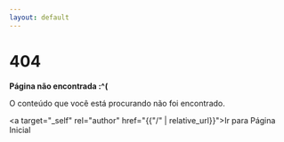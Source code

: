 ```yaml
---
layout: default
---
```


<h1>404</h1>

<p><strong>Página não encontrada :^(</strong></p>
<p>O conteúdo que você está procurando não foi encontrado.</p>

<a target="_self" rel="author" href="{{"/" | relative_url}}">Ir para Página Inicial</a>